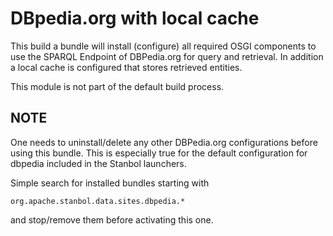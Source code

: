 # DBpedia.org with local cache

This build a bundle will install (configure) all required OSGI components to 
use the SPARQL Endpoint of DBPedia.org for query and retrieval. In addition a
local cache is configured that stores retrieved entities. 

This module is not part of the default build process.

## NOTE

One needs to uninstall/delete any other DBPedia.org configurations before using
this bundle. This is especially true for the default configuration for dbpedia
included in the Stanbol launchers.

Simple search for installed bundles starting with

    org.apache.stanbol.data.sites.dbpedia.*
    
and stop/remove them before activating this one.


